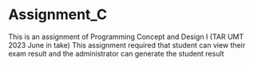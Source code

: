 # Assignment_C

This is an assignment of Programming Concept and Design I (TAR UMT 2023 June in take)
This assignment required that student can view their exam result and the administrator can generate the student result

